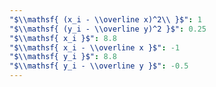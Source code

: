 ```yaml
---
"$\\mathsf{ (x_i - \\overline x)^2\\ }$": 1
"$\\mathsf{ (y_i - \\overline y)^2 }$": 0.25
"$\\mathsf{ x_i }$": 8.8
"$\\mathsf{ x_i - \\overline x }$": -1
"$\\mathsf{ y_i }$": 8.8
"$\\mathsf{ y_i - \\overline y }$": -0.5
---
```

